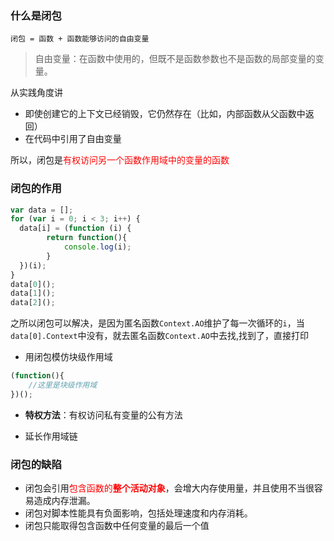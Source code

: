### 什么是闭包
`闭包 = 函数 + 函数能够访问的自由变量`

> 自由变量：在函数中使用的，但既不是函数参数也不是函数的局部变量的变量。

从实践角度讲
- 即使创建它的上下文已经销毁，它仍然存在（比如，内部函数从父函数中返回）
- 在代码中引用了自由变量

所以，闭包是<font color='red'>有权访问另一个函数作用域中的变量的函数</font>

### 闭包的作用
```js
var data = [];
for (var i = 0; i < 3; i++) {
  data[i] = (function (i) {
        return function(){
            console.log(i);
        }
  })(i);
}
data[0]();
data[1]();
data[2]();
```
之所以闭包可以解决，是因为匿名函数`Context.AO`维护了每一次循环的`i`，当`data[0].Context`中没有，就去匿名函数`Context.AO`中去找,找到了，直接打印

- 用闭包模仿块级作用域

```javascript
(function(){
    //这里是块级作用域
})();
```

- **特权方法**：有权访问私有变量的公有方法

- 延长作用域链

### 闭包的缺陷

- 闭包会引用<font color='red'>包含函数的**整个活动对象**</font>，会增大内存使用量，并且使用不当很容易造成内存泄漏。
- 闭包对脚本性能具有负面影响，包括处理速度和内存消耗。
- 闭包只能取得包含函数中任何变量的最后一个值

